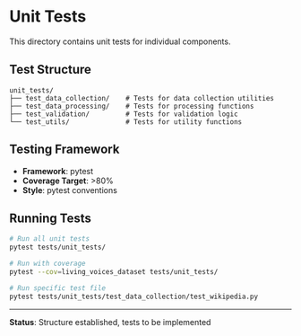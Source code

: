 # Unit Tests

This directory contains unit tests for individual components.

## Test Structure

```
unit_tests/
├── test_data_collection/    # Tests for data collection utilities
├── test_data_processing/    # Tests for processing functions
├── test_validation/         # Tests for validation logic
└── test_utils/              # Tests for utility functions
```

## Testing Framework

- **Framework**: pytest
- **Coverage Target**: >80%
- **Style**: pytest conventions

## Running Tests

```bash
# Run all unit tests
pytest tests/unit_tests/

# Run with coverage
pytest --cov=living_voices_dataset tests/unit_tests/

# Run specific test file
pytest tests/unit_tests/test_data_collection/test_wikipedia.py
```

---

**Status**: Structure established, tests to be implemented